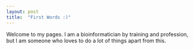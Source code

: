 ```yaml
---
layout: post
title:  "First Words :)"
---
```


Welcome to my pages. I am a bioinformatician by training and profession, but I am someone who loves to do a lot of things apart from this.
